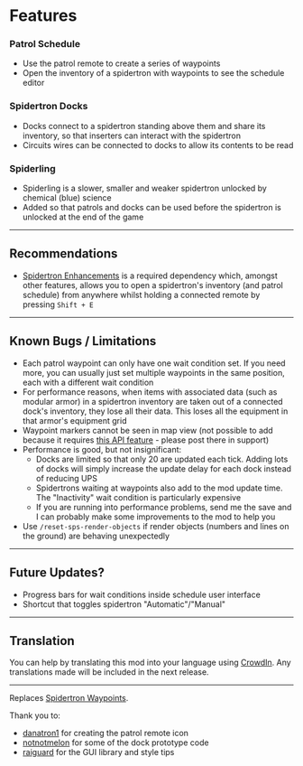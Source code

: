 # Features

### Patrol Schedule

- Use the patrol remote to create a series of waypoints
- Open the inventory of a spidertron with waypoints to see the schedule editor

### Spidertron Docks

- Docks connect to a spidertron standing above them and share its inventory, so that inserters can interact with the spidertron
- Circuits wires can be connected to docks to allow its contents to be read

### Spiderling

- Spiderling is a slower, smaller and weaker spidertron unlocked by chemical (blue) science
- Added so that patrols and docks can be used before the spidertron is unlocked at the end of the game

-----
## Recommendations

- [Spidertron Enhancements](https://mods.factorio.com/mod/SpidertronEnhancements) is a required dependency which, amongst other features, allows you to open a spidertron's inventory (and patrol schedule) from anywhere whilst holding a connected remote by pressing `Shift + E`

-----
## Known Bugs / Limitations

- Each patrol waypoint can only have one wait condition set. If you need more, you can usually just set multiple waypoints in the same position, each with a different wait condition
- For performance reasons, when items with associated data (such as modular armor) in a spidertron inventory are taken out of a connected dock's inventory, they lose all their data. This loses all the equipment in that armor's equipment grid 
- Waypoint markers cannot be seen in map view (not possible to add because it requires [this API feature](https://forums.factorio.com/viewtopic.php?f=28&t=76539&p=510027) - please post there in support)
- Performance is good, but not insignificant:
    - Docks are limited so that only 20 are updated each tick. Adding lots of docks will simply increase the update delay for each dock instead of reducing UPS
    - Spidertrons waiting at waypoints also add to the mod update time. The "Inactivity" wait condition is particularly expensive
    - If you are running into performance problems, send me the save and I can probably make some improvements to the mod to help you
- Use `/reset-sps-render-objects` if render objects (numbers and lines on the ground) are behaving unexpectedly

-----
## Future Updates?

- Progress bars for wait conditions inside schedule user interface
- Shortcut that toggles spidertron "Automatic"/"Manual"

-----
## Translation

You can help by translating this mod into your language using [CrowdIn](https://crowdin.com/project/factorio-mods-localization). Any translations made will be included in the next release.

-----

Replaces [Spidertron Waypoints](https://mods.factorio.com/mod/SpidertronWaypoints).

Thank you to:

- [danatron1](https://www.reddit.com/r/factorio/comments/iitlvi/i_made_a_mod_that_allows_you_to_set_waypoints/g3dzt1h) for creating the patrol remote icon
- [notnotmelon](https://mods.factorio.com/mod/spidertron-logistics) for some of the dock prototype code
- [raiguard](https://mods.factorio.com/mod/flib) for the GUI library and style tips
